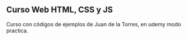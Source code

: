 ## Curso Web HTML, CSS y JS

Curso con códigos de ejemplos de Juan de la Torres, en udemy modo practica.
